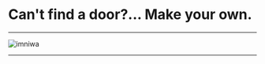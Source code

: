 # Can't find a door?... Make your own.
---

<p><img align="center" src="https://github-readme-streak-stats.herokuapp.com/?user=imniwa&" alt="imniwa" /></p>

---
